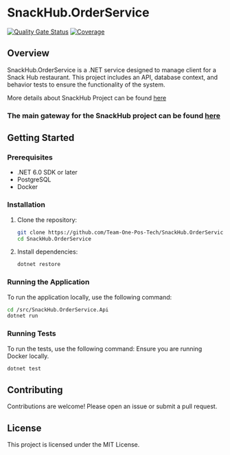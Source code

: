 # SnackHub.OrderService
[![Quality Gate Status](https://sonarcloud.io/api/project_badges/measure?project=Team-One-Pos-Tech_SnackHub.OrderService&metric=alert_status)](https://sonarcloud.io/summary/new_code?id=Team-One-Pos-Tech_SnackHub.OrderService)
[![Coverage](https://sonarcloud.io/api/project_badges/measure?project=Team-One-Pos-Tech_SnackHub.OrderService&metric=coverage)](https://sonarcloud.io/summary/new_code?id=Team-One-Pos-Tech_SnackHub.OrderService)

## Overview
SnackHub.OrderService is a .NET service designed to manage client for a Snack Hub restaurant. This project includes an API, database context, and behavior tests to ensure the functionality of the system.

More details about SnackHub Project can be found [here](https://github.com/Team-One-Pos-Tech/SnackHub/wiki)

### The main gateway for the SnackHub project can be found [here](github.com/Team-One-Pos-Tech/SnackHub.ApiGateway)

## Getting Started

### Prerequisites

- .NET 6.0 SDK or later
- PostgreSQL
- Docker

### Installation

1. Clone the repository:
    ```sh
    git clone https://github.com/Team-One-Pos-Tech/SnackHub.OrderService.git
    cd SnackHub.OrderService
    ```

2. Install dependencies:
    ```sh
    dotnet restore
    ```

### Running the Application

To run the application locally, use the following command:
```sh
cd /src/SnackHub.OrderService.Api
dotnet run
```

### Running Tests

To run the tests, use the following command:
Ensure you are running Docker locally.
```sh
dotnet test
```

## Contributing

Contributions are welcome! Please open an issue or submit a pull request.

## License

This project is licensed under the MIT License.

